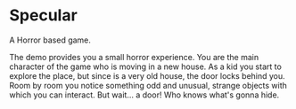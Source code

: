 # Specular
A Horror based game.

The demo provides you a small horror experience.
You are the main character of the game who is moving in a new house. 
As a kid you start to explore the place, but since is a very old house, the door locks behind you.
Room by room you notice something odd and unusual, strange objects with which you can interact.
But wait... a door! 
Who knows what's gonna hide.
